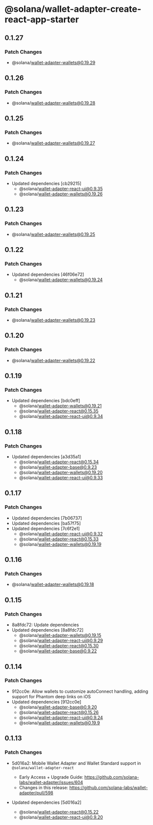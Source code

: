 # @solana/wallet-adapter-create-react-app-starter

## 0.1.27

### Patch Changes

-   @solana/wallet-adapter-wallets@0.19.29

## 0.1.26

### Patch Changes

-   @solana/wallet-adapter-wallets@0.19.28

## 0.1.25

### Patch Changes

-   @solana/wallet-adapter-wallets@0.19.27

## 0.1.24

### Patch Changes

-   Updated dependencies [cb29215]
    -   @solana/wallet-adapter-react-ui@0.9.35
    -   @solana/wallet-adapter-wallets@0.19.26

## 0.1.23

### Patch Changes

-   @solana/wallet-adapter-wallets@0.19.25

## 0.1.22

### Patch Changes

-   Updated dependencies [46f06e72]
    -   @solana/wallet-adapter-wallets@0.19.24

## 0.1.21

### Patch Changes

-   @solana/wallet-adapter-wallets@0.19.23

## 0.1.20

### Patch Changes

-   @solana/wallet-adapter-wallets@0.19.22

## 0.1.19

### Patch Changes

-   Updated dependencies [bdc0eff]
    -   @solana/wallet-adapter-wallets@0.19.21
    -   @solana/wallet-adapter-react@0.15.35
    -   @solana/wallet-adapter-react-ui@0.9.34

## 0.1.18

### Patch Changes

-   Updated dependencies [a3d35a1]
    -   @solana/wallet-adapter-react@0.15.34
    -   @solana/wallet-adapter-base@0.9.23
    -   @solana/wallet-adapter-wallets@0.19.20
    -   @solana/wallet-adapter-react-ui@0.9.33

## 0.1.17

### Patch Changes

-   Updated dependencies [7b06737]
-   Updated dependencies [ba57f75]
-   Updated dependencies [7c6f2e1]
    -   @solana/wallet-adapter-react-ui@0.9.32
    -   @solana/wallet-adapter-react@0.15.33
    -   @solana/wallet-adapter-wallets@0.19.19

## 0.1.16

### Patch Changes

-   @solana/wallet-adapter-wallets@0.19.18

## 0.1.15

### Patch Changes

-   8a8fdc72: Update dependencies
-   Updated dependencies [8a8fdc72]
    -   @solana/wallet-adapter-wallets@0.19.15
    -   @solana/wallet-adapter-react-ui@0.9.29
    -   @solana/wallet-adapter-react@0.15.30
    -   @solana/wallet-adapter-base@0.9.22

## 0.1.14

### Patch Changes

-   912cc0e: Allow wallets to customize autoConnect handling, adding support for Phantom deep links on iOS
-   Updated dependencies [912cc0e]
    -   @solana/wallet-adapter-base@0.9.20
    -   @solana/wallet-adapter-react@0.15.26
    -   @solana/wallet-adapter-react-ui@0.9.24
    -   @solana/wallet-adapter-wallets@0.19.9

## 0.1.13

### Patch Changes

-   5d016a2: Mobile Wallet Adapter and Wallet Standard support in `@solana/wallet-adapter-react`

    -   Early Access + Upgrade Guide: https://github.com/solana-labs/wallet-adapter/issues/604
    -   Changes in this release: https://github.com/solana-labs/wallet-adapter/pull/598

-   Updated dependencies [5d016a2]
    -   @solana/wallet-adapter-react@0.15.22
    -   @solana/wallet-adapter-react-ui@0.9.20
